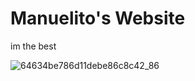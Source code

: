 # Manuelito's Website
im the best

![64634be786d11debe86c8c42_86](https://github.com/manuelitot/manuelito.github.io/assets/145026429/0d6e980e-990a-4a01-8885-f5f8b15e6ab4)
